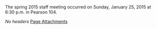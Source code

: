 The spring 2015 staff meeting occurred on Sunday, January 25, 2015 at 6:30 p.m. in Pearson 104.

*No headers*
[Page Attachments](https://wiki-files.wmfo.org/Staff_Info/Staff_Meetings/Meeting_Archive/2015_Spring_Meeting)

